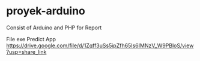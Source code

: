 # proyek-arduino
Consist of Arduino and PHP for Report

File exe Predict App
https://drive.google.com/file/d/1Zqff3uSs5ipZfh65Is6IMNzV_W9PBloS/view?usp=share_link
